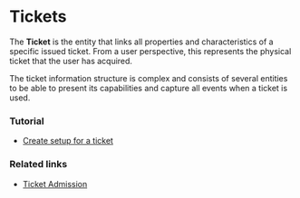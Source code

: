 # Tickets

The **Ticket** is the entity that links all properties and characteristics of a specific issued ticket. From a user perspective, this represents the physical ticket that the user has acquired.

The ticket information structure is complex and consists of several entities to be able to present its capabilities and capture all events when a ticket is used.

### Tutorial
 - [Create setup for a ticket](../tutorial/ticket_tutorial.md)

### Related links
 - [Ticket Admission](./admission.md)
